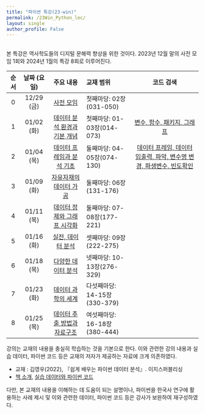 ```yaml
---
title: "파이썬 특강(23-win)"
permalink: /23Win_Python_lec/
layout: single
author_profile: False
---
```


<br>
본 특강은 역사학도들의 디지털 문해력 향상을 위한 것이다.  2023년 12월 말의 사전 모임 1회와 2024년 1월의 특강 8회로 이루어진다. 

| 순서 | 날짜 (요일) |주요 내용|교재 범위|코드 검색|
|:---:|:--------:|:------:|:-------|:-------:|
| 0 | 12/29 (금) | [사전 모임](http://hursoo.github.io/23win_pylec_00_pre-meeting/) | 첫째마당: 02장(031-050)||
| 1 | 01/02 (화) | [데이터 분석 환경과 기본 개념](http://hursoo.github.io/23win_pylec_01_basic/) | 첫째마당: 01-03장(014-073)|[변수, 함수, 패키지, 그래프](https://hursoo.github.io/2023win_python_lec_01_full-input/)|
| 2 | 01/04 (목) | [데이터 프레임과 분석 기초](http://hursoo.github.io/23win_pylec_02_df/) | 둘째마당: 04-05장(074-130)|[데이터 프레임, 데이터 입출력, 파악, 변수명 변경, 파생변수, 빈도확인](https://hursoo.github.io/2023win_python_lec_02_full-input/)|
| 3 | 01/09 (화) | [자유자재의 데이터 가공](http://hursoo.github.io/23win_pylec_03_process/) | 둘째마당: 06장(131-176)|  |
| 4 | 01/11 (목) | [데이터 정제와 그래프 시각화](http://hursoo.github.io/) | 둘째마당: 07-08장(177-221)||
| 5 | 01/16 (화) | [실전, 데이터 분석](http://hursoo.github.io/) | 셋째마당: 09장(222-275)||
| 6 | 01/18 (목) | [다양한 데이터 분석](http://hursoo.github.io/) | 넷째마당: 10-13장(276-329)||
| 7 | 01/23 (화) | [데이터 과학의 세계](http://hursoo.github.io/) | 다섯째마당: 14-15장(330-379)||
| 8 | 01/25 (목) | [데이터 추출 방법과 자료구조](http://hursoo.github.io/) | 여섯째마당: 16-18장(380-444)||

강의는 교재의 내용을 충실히 학습하는 것을 기본으로 한다. 이와 관련한 강의 내용과 실습 데이터, 파이썬 코드 등은 교재의 저자가 제공하는 자료에 크게 의존하였다. 

- 교재 : 김영우(2022), 『쉽게 배우는 파이썬 데이터 분석』. 이지스퍼블리싱
- [책 소개](http://www.easyspub.co.kr/20_Menu/BookView/515/PUB#tab04), [실습 데이터와 파이썬 코드](https://github.com/youngwoos/Doit_Python)

다만, 본 교재의 내용을 이해하는 데 도움이 되는 설명이나, 파이썬을 한국사 연구에 활용하는 사례 제시 및 이와 관련한 데이터, 파이썬 코드 등은 강사가 보완하여 재구성하였다. 

